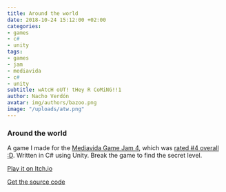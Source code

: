 ```yaml
---
title: Around the world
date: 2018-10-24 15:12:00 +02:00
categories:
- games
- c#
- unity
tags:
- games
- jam
- mediavida
- c#
- unity
subtitle: wAtcH oUT! tHey R CoMiNG!!1
author: Nacho Verdón
avatar: img/authors/bazoo.png
image: "/uploads/atw.png"
---
```


### Around the world

A game I made for the [Mediavida Game Jam 4](https://www.mediavida.com/foro/gamedev/mv-jam-iv-godot-nueva-esperanza-617714), which was [rated #4 overall :D](https://itch.io/jam/mvjam4/rate/319866). Written in C# using Unity. Break the game to find the secret level.

[Play it on Itch.io](https://bazoo.itch.io/around-the-world)

[Get the source code](https://github.com/nachoverdon/mv_jam_4)